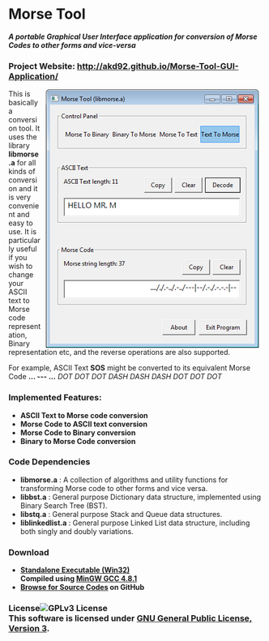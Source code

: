 
# Morse Tool
<b><i>A portable Graphical User Interface application for conversion of Morse Codes to other forms and vice-versa</i></b>

### Project Website: http://akd92.github.io/Morse-Tool-GUI-Application/

<img align="right" hspace = "10px" src="https://github.com/AKD92/Morse-Tool-GUI-Application/raw/master/scrn_1.png">

This is basically a conversion tool. It uses the library <b>libmorse.a</b> for all kinds of conversion and it is very convenient and easy to use. It is particularly useful if you wish to change your ASCII text to Morse code representation, Binary representation etc, and the reverse operations are also supported.

For example, ASCII Text <b>SOS</b> might be converted to its equivalent Morse Code <b>... --- ...</b> <i>DOT DOT DOT DASH DASH DASH DOT DOT DOT</i>


<h3>Implemented Features:</h3>
<ul>
<li><b>ASCII Text to Morse code conversion</b></li>
<li><b>Morse Code to ASCII text conversion</b></li>
<li><b>Morse Code to Binary conversion</b></li>
<li><b>Binary to Morse Code conversion</b></li>
</ul>


<h3>Code Dependencies</h3>
<ul>
<li><b>
libmorse.a</b>
: A collection of algorithms and utility functions for transforming Morse code to other forms and vice versa.
</li>
<li>
<b>libbst.a</b> : General purpose Dictionary data structure, implemented using Binary Search Tree (BST).
</li>
<li>
<b>libstq.a</b> : General purpose Stack and Queue data structures.
</li>
<li>
<b>liblinkedlist.a</b> : General purpose Linked List data structure, including both singly and doubly variations.
</li>
</ul>

<h3>Download</h3>
<ul>
<li><b>
<a href="https://github.com/AKD92/Morse-Tool-GUI-Application/raw/master/bin/morsetool.exe">
Standalone Executable (Win32)</a>
<br>
Compiled using <a href="www.mingw.ord">MinGW GCC 4.8.1</a>
</b></li>
<li><b>
<a href="src">Browse for Source Codes</a> on GitHub
</b></li>
</ul>

<h3>License</h3<
<a rel="license" href="http://www.gnu.org/licenses/gpl-3.0-standalone.html"><img alt="GPLv3 License" style="border-width:0" src="http://www.gnu.org/graphics/gplv3-127x51.png" /></a><br />This software is licensed under <a rel="license" href="http://www.gnu.org/licenses/gpl-3.0-standalone.html">GNU General Public License, Version 3</a>.

